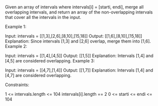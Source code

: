 Given an array of intervals where intervals[i] = [starti, endi], merge all overlapping intervals, and return an array of the non-overlapping intervals that cover all the intervals in the input.

 

Example 1:

Input: intervals = [[1,3],[2,6],[8,10],[15,18]]
Output: [[1,6],[8,10],[15,18]]
Explanation: Since intervals [1,3] and [2,6] overlap, merge them into [1,6].
Example 2:

Input: intervals = [[1,4],[4,5]]
Output: [[1,5]]
Explanation: Intervals [1,4] and [4,5] are considered overlapping.
Example 3:

Input: intervals = [[4,7],[1,4]]
Output: [[1,7]]
Explanation: Intervals [1,4] and [4,7] are considered overlapping.
 

Constraints:

1 <= intervals.length <= 104
intervals[i].length == 2
0 <= starti <= endi <= 104
 
